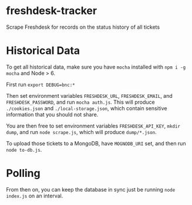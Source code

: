 # freshdesk-tracker
Scrape Freshdesk for records on the status history of all tickets

# Historical Data

To get all historical data, make sure you have `mocha` installed with `npm i -g mocha`
and Node > 6.

First run `export DEBUG=bnc:*`

Then set environment variables `FRESHDESK_URL`, `FRESHDESK_EMAIL`, and `FRESHDESK_PASSWORD`,
and run `mocha auth.js`. This will produce `./cookies.json` and `./local-storage.json`,
which contain sensitive information that you should not share.

You are then free to set environment variables `FRESHDESK_API_KEY`, `mkdir dump`,
and run `node scrape.js`, which will produce `dump/*.json`.

To upload those tickets to a MongoDB, have `MOGNODB_URI` set, and then run
`node to-db.js`.

# Polling

From then on, you can keep the database in sync just be running `node index.js`
on an interval.
